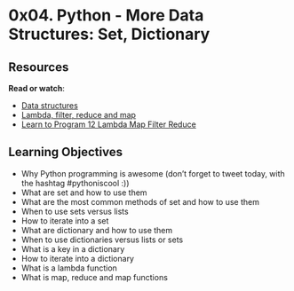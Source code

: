 # 0x04. Python - More Data Structures: Set, Dictionary
  <h2>Resources</h2>

<p><strong>Read or watch</strong>:</p>

<ul>
<li><a href="https://docs.python.org/3.4/tutorial/datastructures.html" target="_blank">Data structures</a> </li>
<li><a href="https://www.python-course.eu/python3_lambda.php" target="_blank">Lambda, filter, reduce and map</a> </li>
<li><a href="https://www.youtube.com/watch?v=1GAC6KQUPeg" target="_blank">Learn to Program 12 Lambda Map Filter Reduce</a> </li>
</ul>
<h2>Learning Objectives</h2>
<ul>
<li>Why Python programming is awesome (don’t forget to tweet today, with the hashtag #pythoniscool :))</li>
<li>What are set and how to use them</li>
<li>What are the most common methods of set and how to use them</li>
<li>When to use sets versus lists</li>
<li>How to iterate into a set</li>
<li>What are dictionary and how to use them</li>
<li>When to use dictionaries versus lists or sets</li>
<li>What is a key in a dictionary</li>
<li>How to iterate into a dictionary</li>
<li>What is a lambda function</li>
<li>What is map, reduce and map functions</li>
</ul>
